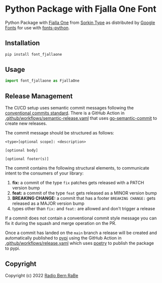 # Python Package with Fjalla One Font

Python Package with [Fjalla One](https://fonts.google.com/specimen/Fjalla+One) from
[Sorkin Type](https://github.com/pimoroni/fonts-python) as distributed by
[Google Fonts](https://fonts.google.com) for use with
[fonts-python](https://github.com/pimoroni/fonts-python).

## Installation

```bash
pip install font_fjallaone
```

## Usage

```python
import font_fjallaone as FjallaOne
```

## Release Management

The CI/CD setup uses semantic commit messages following the [conventional commits standard](https://www.conventionalcommits.org/en/v1.0.0/).
There is a GitHub Action in [.github/workflows/semantic-release.yaml](./.github/workflows/semantic-release.yaml)
that uses [go-semantic-commit](https://go-semantic-release.xyz/) to create new
releases.

The commit message should be structured as follows:

```
<type>[optional scope]: <description>

[optional body]

[optional footer(s)]
```

The commit contains the following structural elements, to communicate intent to the consumers of your library:

1. **fix:** a commit of the type `fix` patches gets released with a PATCH version bump
1. **feat:** a commit of the type `feat` gets released as a MINOR version bump
1. **BREAKING CHANGE:** a commit that has a footer `BREAKING CHANGE:` gets released as a MAJOR version bump
1. types other than `fix:` and `feat:` are allowed and don't trigger a release

If a commit does not contain a conventional commit style message you can fix
it during the squash and merge operation on the PR.

Once a commit has landed on the `main` branch a release will be created and automatically published to [pypi](https://pypi.org/)
using the GitHub Action in [.github/workflows/release.yaml](./.github/workflows/release.yaml) which uses [poetry](https://python-poetry.org/)
to publish the package to pypi.

## Copyright

Copyright (c) 2022 [Radio Bern RaBe](http://www.rabe.ch)
